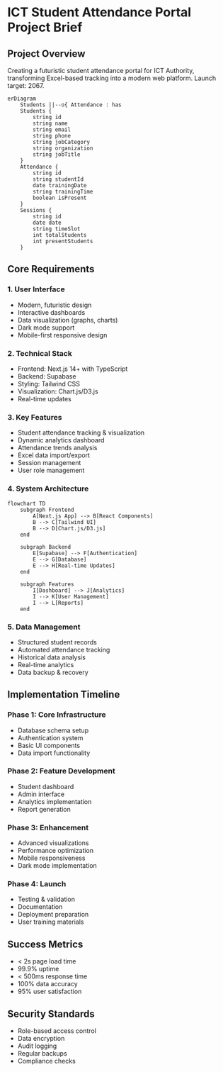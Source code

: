 # ICT Student Attendance Portal Project Brief

## Project Overview
Creating a futuristic student attendance portal for ICT Authority, transforming Excel-based tracking into a modern web platform. Launch target: 2067.

```mermaid
erDiagram
    Students ||--o{ Attendance : has
    Students {
        string id
        string name
        string email
        string phone
        string jobCategory
        string organization
        string jobTitle
    }
    Attendance {
        string id
        string studentId
        date trainingDate
        string trainingTime
        boolean isPresent
    }
    Sessions {
        string id
        date date
        string timeSlot
        int totalStudents
        int presentStudents
    }
```

## Core Requirements

### 1. User Interface
- Modern, futuristic design
- Interactive dashboards
- Data visualization (graphs, charts)
- Dark mode support
- Mobile-first responsive design

### 2. Technical Stack
- Frontend: Next.js 14+ with TypeScript
- Backend: Supabase
- Styling: Tailwind CSS
- Visualization: Chart.js/D3.js
- Real-time updates

### 3. Key Features
- Student attendance tracking & visualization
- Dynamic analytics dashboard
- Attendance trends analysis
- Excel data import/export
- Session management
- User role management

### 4. System Architecture

```mermaid
flowchart TD
    subgraph Frontend
        A[Next.js App] --> B[React Components]
        B --> C[Tailwind UI]
        B --> D[Chart.js/D3.js]
    end
    
    subgraph Backend
        E[Supabase] --> F[Authentication]
        E --> G[Database]
        E --> H[Real-time Updates]
    end
    
    subgraph Features
        I[Dashboard] --> J[Analytics]
        I --> K[User Management]
        I --> L[Reports]
    end
```

### 5. Data Management
- Structured student records
- Automated attendance tracking
- Historical data analysis
- Real-time analytics
- Data backup & recovery

## Implementation Timeline

### Phase 1: Core Infrastructure
- Database schema setup
- Authentication system
- Basic UI components
- Data import functionality

### Phase 2: Feature Development
- Student dashboard
- Admin interface
- Analytics implementation
- Report generation

### Phase 3: Enhancement
- Advanced visualizations
- Performance optimization
- Mobile responsiveness
- Dark mode implementation

### Phase 4: Launch
- Testing & validation
- Documentation
- Deployment preparation
- User training materials

## Success Metrics
- < 2s page load time
- 99.9% uptime
- < 500ms response time
- 100% data accuracy
- 95% user satisfaction

## Security Standards
- Role-based access control
- Data encryption
- Audit logging
- Regular backups
- Compliance checks
